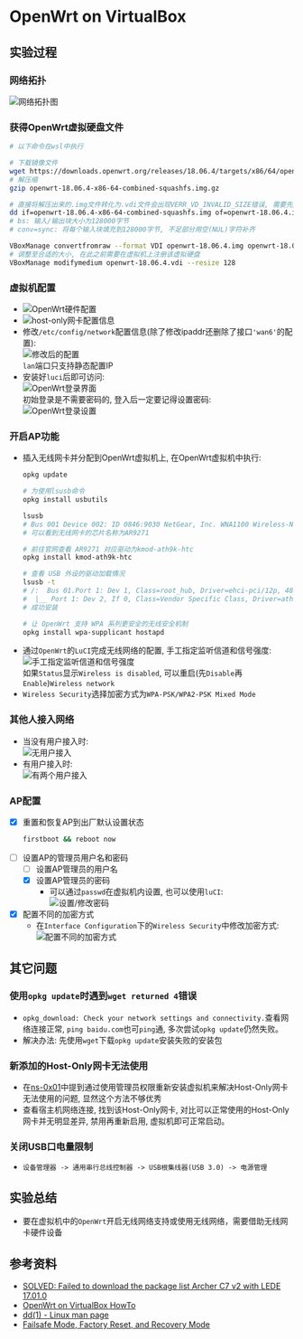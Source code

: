 # OpenWrt on VirtualBox
## 实验过程
### 网络拓扑
![网络拓扑图](img/topology.jpg)
### 获得OpenWrt虚拟硬盘文件
```bash
# 以下命令在wsl中执行

# 下载镜像文件
wget https://downloads.openwrt.org/releases/18.06.4/targets/x86/64/openwrt-18.06.4-x86-64-combined-squashfs.img.gz # 也可以直接前往官网下载
# 解压缩
gzip openwrt-18.06.4-x86-64-combined-squashfs.img.gz

# 直接将解压出来的.img文件转化为.vdi文件会出现VERR_VD_INVALID_SIZE错误, 需要先用dd(主要功能为转换和复制文件)填充
dd if=openwrt-18.06.4-x86-64-combined-squashfs.img of=openwrt-18.06.4.img bs=128000 conv=sync
# bs: 输入/输出块大小为128000字节
# conv=sync: 将每个输入块填充到128000字节, 不足部分用空(NUL)字符补齐

VBoxManage convertfromraw --format VDI openwrt-18.06.4.img openwrt-18.06.4.vdi
# 调整至合适的大小, 在此之前需要在虚拟机上注册该虚拟硬盘
VBoxManage modifymedium openwrt-18.06.4.vdi --resize 128
```
### 虚拟机配置
- ![OpenWrt硬件配置](img/openwrt-network.jpg)
- ![host-only网卡配置信息](img/host-only-settings.jpg)
- 修改`/etc/config/network`配置信息(除了修改ipaddr还删除了接口`'wan6'`的配置):<br>
  ![修改后的配置](img/network-settings.jpg)<br>
  `lan`端口只支持静态配置IP
- 安装好`luci`后即可访问:<br>
  ![OpenWrt登录界面](img/openwrt-login-page.jpg)<br>
  初始登录是不需要密码的, 登入后一定要记得设置密码:<br>
  ![OpenWrt登录设置](img/openwrt-admin-settings.jpg)
### 开启AP功能
- 插入无线网卡并分配到OpenWrt虚拟机上, 在OpenWrt虚拟机中执行:
  ```bash
  opkg update

  # 为使用lsusb命令
  opkg install usbutils

  lsusb
  # Bus 001 Device 002: ID 0846:9030 NetGear, Inc. WNA1100 Wireless-N 150 [Atheros AR9271]
  # 可以看到无线网卡的芯片名称为AR9271

  # 前往官网查看 AR9271 对应驱动为kmod-ath9k-htc
  opkg install kmod-ath9k-htc

  # 查看 USB 外设的驱动加载情况
  lsusb -t
  # /:  Bus 01.Port 1: Dev 1, Class=root_hub, Driver=ehci-pci/12p, 480M
  #  |__ Port 1: Dev 2, If 0, Class=Vendor Specific Class, Driver=ath9k_htc, 480M
  # 成功安装

  # 让 OpenWrt 支持 WPA 系列更安全的无线安全机制
  opkg install wpa-supplicant hostapd
  ```
- 通过`OpenWrt`的`LuCI`完成无线网络的配置, 手工指定监听信道和信号强度:<br>
  ![手工指定监听信道和信号强度](img/general-setup.jpg)<br>如果`Status`显示`Wireless is disabled`, 可以重启(先`Disable`再`Enable`)`Wireless network`
- `Wireless Security`选择加密方式为`WPA-PSK/WPA2-PSK Mixed Mode`
### 其他人接入网络
- 当没有用户接入时:<br>
  ![无用户接入](img/wireless-none.jpg)
- 有用户接入时:<br>
  ![有两个用户接入](img/wireless-associations.jpg)
### AP配置
- [x] 重置和恢复AP到出厂默认设置状态
  ```bash
  firstboot && reboot now
  ```
- [ ] 设置AP的管理员用户名和密码
  - [ ] 设置AP管理员的用户名
  - [x] 设置AP管理员的密码
    - 可以通过`passwd`在虚拟机内设置, 也可以使用`luCI`:<br>
      ![设置/修改密码](img/admin-passwd.jpg)
- [x] 配置不同的加密方式
  - 在`Interface Configuration`下的`Wireless Security`中修改加密方式:<br>
    ![配置不同的加密方式](img/ap-encryption.jpg)
## 其它问题
### 使用`opkg update`时遇到`wget returned 4`错误
- `opkg_download: Check your network settings and connectivity.`查看网络连接正常, `ping baidu.com`也可`ping`通, 多次尝试`opkg update`仍然失败。
- 解决办法: 先使用`wget`下载`opkg update`安装失败的安装包
### 新添加的Host-Only网卡无法使用
- 在[ns-0x01](https://github.com/CUCCS/2019-NS-Public-YanhuiJessica/tree/ns0x01/ns-0x01#gateway-debian)中提到通过使用管理员权限重新安装虚拟机来解决Host-Only网卡无法使用的问题, 显然这个方法不够优秀
- 查看宿主机网络连接, 找到该Host-Only网卡, 对比可以正常使用的Host-Only网卡并无明显差异, 禁用再重新启用, 虚拟机即可正常启动。
### 关闭USB口电量限制
- `设备管理器 -> 通用串行总线控制器 -> USB根集线器(USB 3.0) -> 电源管理`
## 实验总结
- 要在虚拟机中的`OpenWrt`开启无线网络支持或使用无线网络，需要借助无线网卡硬件设备
## 参考资料
- [SOLVED: Failed to download the package list Archer C7 v2 with LEDE 17.01.0](https://forum.openwrt.org/t/solved-failed-to-download-the-package-list-archer-c7-v2-with-lede-17-01-0/2557/5)
- [OpenWrt on VirtualBox HowTo](https://openwrt.org/docs/guide-user/virtualization/virtualbox-vm)
- [dd(1) - Linux man page](https://linux.die.net/man/1/dd)
- [Failsafe Mode, Factory Reset, and Recovery Mode](https://openwrt.org/docs/guide-user/troubleshooting/failsafe_and_factory_reset)